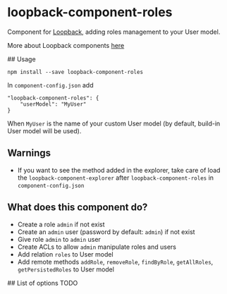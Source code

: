 # loopback-component-roles
Component for [Loopback](http://loopback.io/), adding roles management to your User model.


More about Loopback components [here](https://docs.strongloop.com/display/public/LB/LoopBack+components)

## Usage
```
npm install --save loopback-component-roles
```
In `component-config.json` add
```
"loopback-component-roles": {
    "userModel": "MyUser"
}
```
When `MyUser` is the name of your custom User model (by default, build-in User model will be used).

## Warnings
* If you want to see the method added in the explorer, take care of load the `loopback-component-explorer` after `loopback-component-roles`
in `component-config.json`

## What does this component do?
* Create a role `admin` if not exist
* Create an `admin` user (password by default: `admin`) if not exist
* Give role `admin` to `admin` user
* Create ACLs to allow `admin` manipulate roles and users
* Add relation `roles` to User model
* Add remote methods `addRole`, `removeRole`, `findByRole`, `getAllRoles`, `getPersistedRoles` to User model

## List of options
TODO
